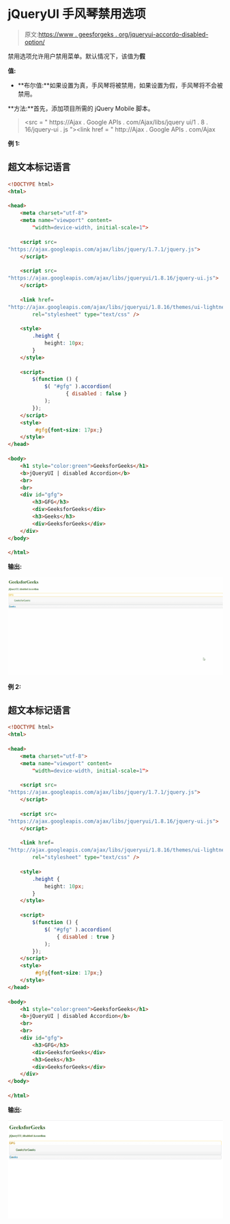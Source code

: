 # jQueryUI 手风琴禁用选项

> 原文:[https://www . geesforgeks . org/jqueryui-accordo-disabled-option/](https://www.geeksforgeeks.org/jqueryui-accordion-disabled-option/)

禁用选项允许用户禁用菜单。默认情况下，该值为**假**

**值:**

*   **布尔值:**如果设置为真，手风琴将被禁用，如果设置为假，手风琴将不会被禁用。

**方法:**首先，添加项目所需的 jQuery Mobile 脚本。

> <src = " https://Ajax . Google APIs . com/Ajax/libs/jquery ui/1 . 8 . 16/jquery-ui . js "></script><link href = " http://Ajax . Google APIs . com/Ajax

**例 1:**

## 超文本标记语言

```html
<!DOCTYPE html>
<html>

<head>
    <meta charset="utf-8">
    <meta name="viewport" content=
        "width=device-width, initial-scale=1">

    <script src=
"https://ajax.googleapis.com/ajax/libs/jquery/1.7.1/jquery.js">
    </script>

    <script src=
"https://ajax.googleapis.com/ajax/libs/jqueryui/1.8.16/jquery-ui.js">
    </script>

    <link href=
"http://ajax.googleapis.com/ajax/libs/jqueryui/1.8.16/themes/ui-lightness/jquery-ui.css"
        rel="stylesheet" type="text/css" />

    <style>
        .height {
            height: 10px;
        }
    </style>

    <script>
        $(function () {
            $( "#gfg" ).accordion(
                   { disabled : false }
            );
        });
    </script>
    <style>
         #gfg{font-size: 17px;}
    </style>
</head>

<body>
    <h1 style="color:green">GeeksforGeeks</h1>
    <b>jQueryUI | disabled Accordion</b>
    <br>
    <br>
    <div id="gfg">
        <h3>GFG</h3>
        <div>GeeksforGeeks</div>
        <h3>Geeks</h3>
        <div>GeeksforGeeks</div>
    </div>
</body>

</html>
```

**输出:**

![](img/2e921bdf90fa44ec4e2e3b417f99745d.png)

**例 2:**

## 超文本标记语言

```html
<!DOCTYPE html>
<html>

<head>
    <meta charset="utf-8">
    <meta name="viewport" content=
        "width=device-width, initial-scale=1">

    <script src=
"https://ajax.googleapis.com/ajax/libs/jquery/1.7.1/jquery.js">
    </script>

    <script src=
"https://ajax.googleapis.com/ajax/libs/jqueryui/1.8.16/jquery-ui.js">
    </script>

    <link href=
"http://ajax.googleapis.com/ajax/libs/jqueryui/1.8.16/themes/ui-lightness/jquery-ui.css"
        rel="stylesheet" type="text/css" />

    <style>
        .height {
            height: 10px;
        }
    </style>

    <script>
        $(function () {
            $( "#gfg" ).accordion(
                { disabled : true }
            );
        });
    </script>
    <style>
         #gfg{font-size: 17px;}
    </style>
</head>

<body>
    <h1 style="color:green">GeeksforGeeks</h1>
    <b>jQueryUI | disabled Accordion</b>
    <br>
    <br>
    <div id="gfg">
        <h3>GFG</h3>
        <div>GeeksforGeeks</div>
        <h3>Geeks</h3>
        <div>GeeksforGeeks</div>
    </div>
</body>

</html>
```

**输出:**

![](img/676780da180017f0ab9142ea5fc8b9d0.png)